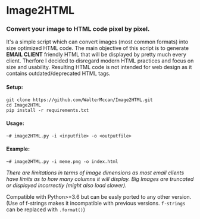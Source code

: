 # Image2HTML
### Convert your image to HTML code pixel by pixel.


It's a simple script which can convert images (most common formats) into size optimized HTML code. The main objective of this script is to generate **EMAIL CLIENT** friendly HTML that will be displayed by pretty much every client. Therfore I decided to disregard modern HTML practices and focus on size and usability. Resulting HTML code is not intended for web design as it contains outdated/deprecated HTML tags.

#### Setup:

```
git clone https://github.com/WalterMccan/Image2HTML.git
cd Image2HTML
pip install -r requirements.txt
```

#### Usage:
```~# image2HTML.py -i <inputfile> -o <outputfile>```

#### Example:

```~# image2HTML.py -i meme.png -o index.html```

*There are limitations in terms of image dimensions as most email clients have limits as to how many columns it will display. Big Images are truncated or displayed incorrectly (might also load slower).*


Compatible with Python>=3.6 but can be easly ported to any other version. (Use of f-strings makes it incompatible with previous versions. ```f-strings``` can be replaced with ```.format()```)
